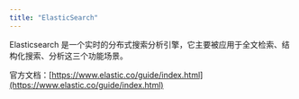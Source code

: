 ```yaml
---
title: "ElasticSearch"
---
```


Elasticsearch 是一个实时的分布式搜索分析引擎，它主要被应用于全文检索、结构化搜索、分析这三个功能场景。

官方文档：[https://www.elastic.co/guide/index.html](https://www.elastic.co/guide/index.html)

<!--more-->

